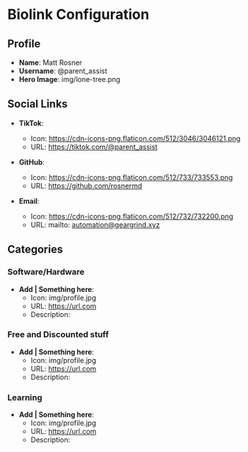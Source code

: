 <!-- data.md -->
# Biolink Configuration

## Profile
- **Name**: Matt Rosner
- **Username**: @parent_assist
- **Hero Image**: img/lone-tree.png

## Social Links
- **TikTok**:
  - Icon: https://cdn-icons-png.flaticon.com/512/3046/3046121.png
  - URL: https://tiktok.com/@parent_assist

- **GitHub**:
  - Icon: https://cdn-icons-png.flaticon.com/512/733/733553.png
  - URL: https://github.com/rosnermd
  
- **Email**:
  - Icon: https://cdn-icons-png.flaticon.com/512/732/732200.png
  - URL: mailto: automation@geargrind.xyz

## Categories

### Software/Hardware
- **Add | Something here**:
  - Icon: img/profile.jpg
  - URL: https://url.com
  - Description: 


### Free and Discounted stuff
- **Add | Something here**:
  - Icon: img/profile.jpg
  - URL: https://url.com
  - Description: 

### Learning
- **Add | Something here**:
  - Icon: img/profile.jpg
  - URL: https://url.com
  - Description: 
